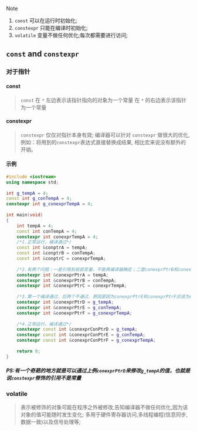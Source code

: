 >[!note] 
>
>1. `const` 可以在运行时初始化;
>2. `constexpr` 只能在编译时初始化;
>3. `volatile` 变量不做任何优化;每次都需要进行访问;

## `const` and `constexpr`
### 对于指针

#### const
>`const` 在 `*` 左边表示该指针指向的对象为一个常量
>在 `*` 的右边表示该指针为一个常量

#### constexpr
> `constexpr` 仅仅对指针本身有效;
> 编译器可以针对 `constexpr` 做很大的优化,例如：将用到的`constexpr`表达式直接替换成结果, 相比宏来说没有额外的开销。

#### 示例
```c++
#include <iostream>
using namespace std;
 
int g_tempA = 4;
const int g_conTempA = 4;
constexpr int g_conexprTempA = 4;
 
int main(void)
{
	int tempA = 4;
	const int conTempA = 4;
	constexpr int conexprTempA = 4;
	/*1.正常运行，编译通过*/
	const int &conptrA = tempA;
	const int &conptrB = conTempA;
	const int &conptrC = conexprTempA;
 
	/*2.有两个问题：一是引用到局部变量，不能再编译器确定；二是conexprPtrB和conexprPtrC应该为constexpr const类型，编译不过*/
	constexpr int &conexprPtrA = tempA;
	constexpr int &conexprPtrB = conTempA;
	constexpr int &conexprPtrC = conexprTempA;
 
	/*3.第一个编译通过，后两个不通过，原因是因为conexprPtrE和conexprPtrF应该为constexpr const类型*/
	constexpr int &conexprPtrD = g_tempA;
	constexpr int &conexprPtrE = g_conTempA;
	constexpr int &conexprPtrF = g_conexprTempA;
 
	/*4.正常运行，编译通过*/
	constexpr const int &conexprConPtrD = g_tempA;
	constexpr const int &conexprConPtrE = g_conTempA;
	constexpr const int &conexprConPtrF = g_conexprTempA;
 
	return 0;
}
```

##### PS:有一个奇葩的地方就是可以通过上例`conexprPtrD`来修改`g_tempA`的值，也就是说`constexpr`修饰的引用不是常量

### volatile

>表示被修饰的对象可能在程序之外被修改,告知编译器不做任何优化,因为该对象的值可能随时发生变化;
>多用于硬件寄存器访问,多线程编程(信息同步,数据一致)以及信号处理等;
